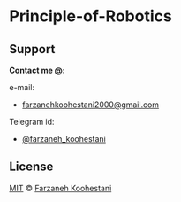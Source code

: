 # Principle-of-Robotics

## Support

**Contact me @:**

e-mail:

* farzanehkoohestani2000@gmail.com

Telegram id:

* [@farzaneh_koohestani](https://t.me/farzaneh_koohestani)

## License
[MIT](https://github.com/farkoo/Principle-of-Robotics/blob/master/LICENSE)
&#0169; 
[Farzaneh Koohestani](https://github.com/farkoo)
